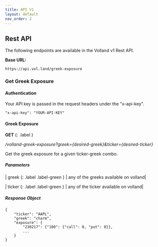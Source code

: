 ```yaml
---
title: API V1
layout: default
nav_order: 2
---
```


## Rest API

The following endpoints are available in the Volland v1 Rest API.

**Base URL:**

`https://api.vol.land/greek-exposure`

### Get Greek Exposure

#### Authentication

Your API key is passed in the request headers under the "x-api-key".

`"x-api-key": "YOUR-API-KEY"`

#### Greek Exposure

**GET**
{: .label } 

_/volland-greek-exposure?greek={desired-greek}&ticker={desired-ticker}_

Get the greek exposure for a given ticker-greek combo.

##### Parameters


| greek {: .label .label-green } | any of the greeks available on volland|


| ticker {: .label .label-green } | any of the ticker available on volland|


##### Response Object

```
{
	"ticker": "AAPL",
	"greek": "charm",
	"exposure": {
		"230217": {"100": {"call": 0, "put": 0}},
		...
	} 
}
```